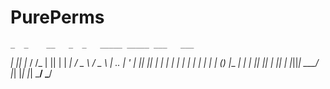 PurePerms
=========
    _  _    __   _  _   _____ _____ ___   ___  
  _| || |_ / /_ | || | |  ___|  ___/ _ \ / _ \ 
 |_  ..  _| '_ \| || |_| |_  | |_ | | | | | | |
 |_      _| (_) |__   _|  _| |  _|| |_| | |_| |
   |_||_|  \___/   |_| |_|   |_|   \___/ \___/                                                                                 
